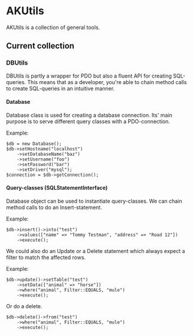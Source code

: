 AKUtils
=======

AKUtils is a collection of general tools. 

Current collection
------------------

### DBUtils

DBUtils is partly a wrapper for PDO but also a fluent API for creating
SQL-queries. This means that as a developer, you're able to chain method calls
to create SQL-queries in an intuitive manner.

#### Database

Database class is used for creating a database connection. Its' main purpose is
to serve different query classes with a PDO-connection.

Example:

```
$db = new Database();
$db->setHostname("localhost")
    ->setDatabaseName("baz")
    ->setUsername("foo")
    ->setPassword("bar")
    ->setDriver("mysql");
$connection = $db->getConnection();
```

#### Query-classes (SQLStatementInterface)

Database object can be used to instantiate query-classes. We can chain method
calls to do an Insert-statement.

Example:

```
$db->insert()->into("test")
    ->values(["name" => "Tommy Testman", "address" => "Road 12"])
    ->execute();
```

We could also do an Update or a Delete statement which always expect a filter
to match the affected rows.

Example:

```
$db->update()->setTable("test")
    ->setData(["animal" => "horse"])
    ->where("animal", Filter::EQUALS, "mule")
    ->execute();
```

Or do a delete.


```
$db->delete()->from("test")
    ->where("animal", Filter::EQUALS, "mule")
    ->execute();
```
